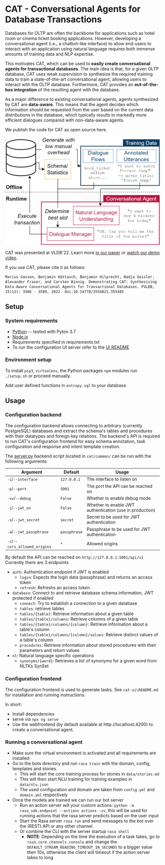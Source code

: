 # CAT - Conversational Agents for Database Transactions

Databases for OLTP are often the backbone for applications such as hotel room or cinema ticket booking applications. However, developing a conversational agent (i.e., a chatbot-like interface) to allow end-users to interact with an application using natural language requires both immense amounts of training data and NLP expertise. 

This motivates CAT, which can be used to **easily create conversational agents for transactional databases**. The main idea is that, for a given OLTP database, CAT uses weak supervision to synthesize the required training data to train a state-of-the-art conversational agent, allowing users to interact with the OLTP database. Furthermore, CAT provides an **out-of-the-box integration** of the resulting agent with the database. 

As a major difference to existing conversational agents, agents synthesized by CAT are **data-aware**. This means that the agent decides which information should be requested from the user based on the current data distributions in the database, which typically results in markedly more efficient dialogues compared with non-data-aware agents. 

We publish the code for CAT as open source here.

![](overview.png)

CAT was presented at VLDB'22. Learn more [in our paper](https://www.vldb.org/pvldb/vol15/p3586-h%C3%A4ttasch.pdf) or [watch our demo video](https://link.tuda.systems/CAT-video).

If you use CAT, please cite it as follows:

```
Marius Gassen, Benjamin Hättasch, Benjamin Hilprecht, Nadja Geisler, Alexander Fraser, and Carsten Binnig. Demonstrating CAT: Synthesizing Data-Aware Conversational Agents for Transactional Databases. PVLDB, 15(12): 3586 - 3589, 2022. doi:10.14778/3554821.355485
```


## Setup

### System requirements

- [Python](https://www.python.org/downloads/) -- tested with Pyton 3.7
- [Node.js](https://nodejs.org/en/)
- Requirements specified in requirements.txt
- To run the configuration UI server refer to the [UI README](./cat-ui/README.md) 

### Environment setup
To install `pip3`, `virtualenv`, the Python packages `npm` modules run `./setup.sh` or proceed manually.

Add user defined functions in `entropy.sql` to your database.

## Usage 

### Configuration backend
The configuration backend allows connecting to arbitrary (currently PostgreSQL) databases and extract the schema's
tables and procedures with their datatypes and foreign key relations.
The backend's API is required to run CAT's configuration frontend for easy schema annotation, task configuration and
response and intent template creation. 

The [server.py](./cat/common/server.py) backend script located in `cat/common/` can be run with the following arguments:

| **Argument** | **Default** | **Usage** |
|----------|---------|---------|
|`-i`/`--interface` | `127.0.0.1` | The interface to listen on |
|`-p`/`--port` | `5001` | The port the API can be reached on |
|`-vv`/`--debug` | `False` | Whether to enable debug mode |
|`-j`/`--jwt_on`| `False` | Whether to enable JWT authentication (use in production)|
|`-s`/`--jwt_secret` | `secret` | Secret to be used for JWT authentication|
|`-a`/`--jwt_passphrase` | `passphrase` | Passphrase to be used for JWT authentication|
|`-c`/`--cors_allowed_origins` | `*` | Allowed origins |


By default the API can be reached on `http://127.0.0.1:5001/api/v1`
Currently there are 3 endpoints
- `auth`: Authentication endpoint if JWT is enabled
    - `login`: Expects the login data (passphrase) and returns an access token
    - `refresh`: Refreshs an access token
- `database`: Connect to and retrieve database schema information, JWT protected if enabled
    - `connect`: Try to establish a connection to a given database
    - `tables`: retrieve tables
    - `tables/{table}`: Retrieve information about a given table
    - `tables/{table}/columns`: Retrieve columns of a given table
    - `tables/{table}/columns/{column}`: Retrieve information about a table's column
    - `tables/{table}/columns/{column}/values`: Retrieve distinct values of a table's column
    - `procedures`: Retrieve information about stored procedures with their parameters and return values
- `nl`: Natural language specific operations
    -  `synonyms/{word}`: Retrieves a list of synonyms for a given word from NLTKs SynSet


### Configuration frontend
The configuration frontend is used to generate tasks. See `cat-ui\README.md` for installation and running instructions.

In short:
- Install dependencies
- serve via `npx ng serve`
- Use the webfrontend (by default available at http://localhost:4200) to create a conversational agent. 

### Running a conversational agent
- Make sure the virtual environment is activated and all requirements are installed 
- Go to the bots directory and run `rasa train` with the domain, config, templates and stories.
    - This will start the core training process for stories in `data/stories.md`
    - This will then start NLU training for training examples in `data/nlu.json`
    - The used configuration and domain are taken from `config.yml` and `domain.yml` respectively 
- Once the models are trained we can run our bot server
    - Run an action server will your custom actions: `python -m rasa_sdk.endpoint --actions actions -vv`, this will be
     used for running actions that the rasa server predicts based on the user input
    - Start the Rasa server `rasa run` and send messages to the bot over the (REST) API or any other channel 
    - Or combine the CLI with the server startup `rasa shell` 
        - **NOTE**: Depending on the time the execution of a task takes, go to `rasa.core.channels.console` and change
        the `DEFAULT_STREAM_READING_TIMEOUT_IN_SECONDS` to a bigger value then 10s, otherwise the client will timeout if
        the action server takes to long
